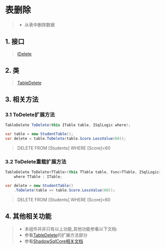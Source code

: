 # 表删除
>* 从表中删除数据

## 1. 接口
>[IDelete](xref:ShadowSql.Delete.IDelete)

## 2. 类
>[TableDelete](xref:ShadowSql.Delete.TableDelete)

## 3. 相关方法
### 3.1 ToDelete扩展方法
```csharp
TableDelete ToDelete(this ITable table, ISqlLogic where);
```
```csharp
var table = new StudentTable();
var delete = table.ToDelete(table.Score.LessValue(60));
```
>DELETE FROM [Students] WHERE [Score]<60

### 3.2 ToDelete重载扩展方法
```csharp
TableDelete ToDelete<TTable>(this TTable table, Func<TTable, ISqlLogic> query)
    where TTable : ITable;
```
```csharp
var delete = new StudentTable()
    .ToDelete(table => table.Score.LessValue(60));
```
>DELETE FROM [Students] WHERE [Score]<60

## 4. 其他相关功能
>* 本组件并非只有以上功能,其他功能参看以下文档:
>* 参看[TableDelete](xref:ShadowSql.Delete.TableDelete)的扩展方法部分
>* 参看[ShadowSqlCore相关文档](../../shadowcore/delete/table.md)
